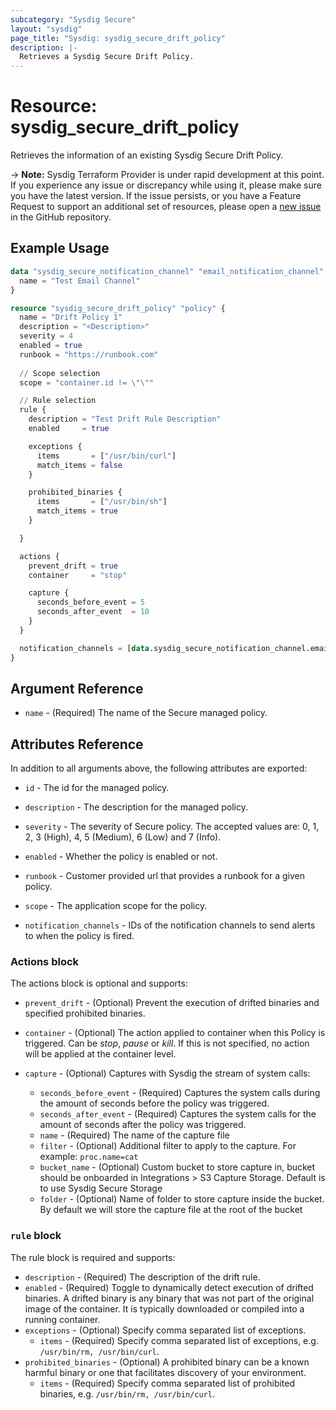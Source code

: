 ```yaml
---
subcategory: "Sysdig Secure"
layout: "sysdig"
page_title: "Sysdig: sysdig_secure_drift_policy"
description: |-
  Retrieves a Sysdig Secure Drift Policy.
---
```


# Resource: sysdig_secure_drift_policy

Retrieves the information of an existing Sysdig Secure Drift Policy.

-> **Note:** Sysdig Terraform Provider is under rapid development at this point. If you experience any issue or discrepancy while using it, please make sure you have the latest version. If the issue persists, or you have a Feature Request to support an additional set of resources, please open a [new issue](https://github.com/sysdiglabs/terraform-provider-sysdig/issues/new) in the GitHub repository.

## Example Usage

```terraform
data "sysdig_secure_notification_channel" "email_notification_channel" {
  name = "Test Email Channel"
}

resource "sysdig_secure_drift_policy" "policy" {
  name = "Drift Policy 1"
  description = "<Description>"
  severity = 4
  enabled = true
  runbook = "https://runbook.com"
  
  // Scope selection
  scope = "container.id != \"\""

  // Rule selection
  rule {
    description = "Test Drift Rule Description"
    enabled     = true

    exceptions {
      items       = ["/usr/bin/curl"]
      match_items = false
    }

    prohibited_binaries {
      items       = ["/usr/bin/sh"]
      match_items = true
    }

  }

  actions {
    prevent_drift = true
    container     = "stop"

    capture {
      seconds_before_event = 5
      seconds_after_event  = 10
    }
  }

  notification_channels = [data.sysdig_secure_notification_channel.email_notification_channel.id]
}
```

## Argument Reference

* `name` - (Required) The name of the Secure managed policy.

## Attributes Reference

In addition to all arguments above, the following attributes are exported:

* `id` - The id for the managed policy.

* `description` - The description for the managed policy.

* `severity` -  The severity of Secure policy. The accepted values
    are: 0, 1, 2, 3 (High), 4, 5 (Medium), 6 (Low) and 7 (Info).

* `enabled` - Whether the policy is enabled or not.

* `runbook` - Customer provided url that provides a runbook for a given policy.

* `scope` - The application scope for the policy.

* `notification_channels` - IDs of the notification channels to send alerts to
    when the policy is fired.

### Actions block

The actions block is optional and supports:

* `prevent_drift` - (Optional) Prevent the execution of drifted binaries and specified prohibited binaries.

* `container` - (Optional) The action applied to container when this Policy is
    triggered. Can be *stop*, *pause* or *kill*. If this is not specified,
    no action will be applied at the container level.

* `capture` - (Optional) Captures with Sysdig the stream of system calls:
    * `seconds_before_event` - (Required) Captures the system calls during the
    amount of seconds before the policy was triggered.
    * `seconds_after_event` - (Required) Captures the system calls for the amount
    of seconds after the policy was triggered.
    * `name` - (Required) The name of the capture file
    * `filter` - (Optional) Additional filter to apply to the capture. For example: `proc.name=cat`
    * `bucket_name` - (Optional) Custom bucket to store capture in, 
    bucket should be onboarded in Integrations > S3 Capture Storage. Default is to use Sysdig Secure Storage 
    * `folder` - (Optional) Name of folder to store capture inside the bucket. 
    By default we will store the capture file at the root of the bucket

### `rule` block

The rule block is required and supports:

* `description` - (Required) The description of the drift rule.
* `enabled` - (Required) Toggle to dynamically detect execution of drifted binaries. A drifted binary is any binary that was not part of the original image of the container. It is typically downloaded or compiled into a running container.
* `exceptions` - (Optional) Specify comma separated list of exceptions.
    * `items` - (Required) Specify comma separated list of exceptions, e.g. `/usr/bin/rm, /usr/bin/curl`.
* `prohibited_binaries` - (Optional) A prohibited binary can be a known harmful binary or one that facilitates discovery of your environment.
    * `items` - (Required) Specify comma separated list of prohibited binaries, e.g. `/usr/bin/rm, /usr/bin/curl`.



